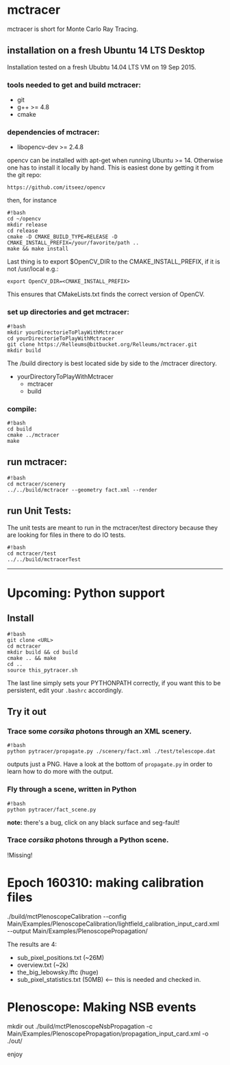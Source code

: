 # mctracer

mctracer is short for Monte Carlo Ray Tracing.

## installation on a fresh Ubuntu 14 LTS Desktop
Installation tested on a fresh Ububtu 14.04 LTS VM on 19 Sep 2015.

### tools needed to get and build mctracer:
* git
* g++ >= 4.8
* cmake

### dependencies of mctracer:
* libopencv-dev >= 2.4.8

opencv can be installed with apt-get when running Ubuntu >= 14. Otherwise one has to install it locally by hand. This is easiest done by getting it from the git repo:

```
https://github.com/itseez/opencv
```

then, for instance
```
#!bash
cd ~/opencv
mkdir release
cd release
cmake -D CMAKE_BUILD_TYPE=RELEASE -D CMAKE_INSTALL_PREFIX=/your/favorite/path ..
make && make install

```
Last thing is to export $OpenCV_DIR to the CMAKE_INSTALL_PREFIX, if it is not /usr/local e.g.:
```
export OpenCV_DIR=<CMAKE_INSTALL_PREFIX>
```
This ensures that CMakeLists.txt finds the correct version of OpenCV.

### set up directories and get mctracer:
```
#!bash
mkdir yourDirectorieToPlayWithMctracer
cd yourDirectorieToPlayWithMctracer
git clone https://Relleums@bitbucket.org/Relleums/mctracer.git
mkdir build
```
The /build directory is best located side by side to the /mctracer directory.

- yourDirectoryToPlayWithMctracer
	- mctracer
	- build

### compile:
```
#!bash
cd build
cmake ../mctracer
make

```

## run mctracer:
```
#!bash
cd mctracer/scenery
../../build/mctracer --geometry fact.xml --render

```

## run Unit Tests:
The unit tests are meant to run in the mctracer/test directory because they are looking for files in there to do IO tests.

```
#!bash
cd mctracer/test
../../build/mctracerTest

```

----


# Upcoming: Python support #

## Install ##

```
#!bash
git clone <URL>
cd mctracer
mkdir build && cd build
cmake .. && make
cd ..
source this_pytracer.sh
```

The last line simply sets your PYTHONPATH correctly, if you want this to be persistent, edit your `.bashrc` accordingly.

## Try it out ##

### Trace some *corsika* photons through an XML scenery.

```
#!bash
python pytracer/propagate.py ./scenery/fact.xml ./test/telescope.dat
```
outputs just a PNG. Have a look at the bottom of `propagate.py` in order to learn how to do more with the output.

### Fly through a scene, written in Python

```
#!bash
python pytracer/fact_scene.py
```
**note:** there's a bug, click on any black surface and seg-fault!

### Trace *corsika* photons through a Python scene.

!Missing!

# Epoch 160310: making calibration files #

./build/mctPlenoscopeCalibration --config Main/Examples/PlenoscopeCalibration/lightfield_calibration_input_card.xml --output Main/Examples/PlenoscopePropagation/

The results are 4:

 * sub_pixel_positions.txt (~26M)
 * overview.txt (~2k)
 * the_big_lebowsky.lftc (huge)
 * sub_pixel_statistics.txt (50MB)  <-- this is needed and checked in.

# Plenoscope: Making NSB events #

mkdir out
./build/mctPlenoscopeNsbPropagation -c Main/Examples/PlenoscopePropagation/propagation_input_card.xml -o ./out/

enjoy